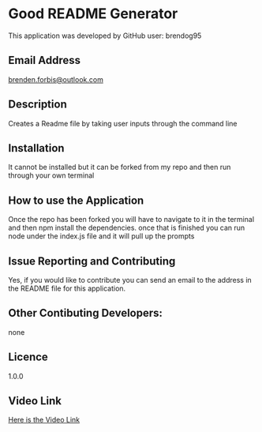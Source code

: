 # Good README Generator
This application was developed by GitHub user: brendog95

## Email Address
brenden.forbis@outlook.com

## Description
Creates a Readme file by taking user inputs through the command line
## Installation
It cannot be installed but it can be forked from my repo and then run through your own terminal
## How to use the Application
Once the repo has been forked you will have to navigate to it in the terminal and then npm install the dependencies. once that is finished you can run node under the index.js file and it will pull up the prompts
## Issue Reporting and Contributing
Yes, if you would like to contribute you can send an email to the address in the README file for this application.
## Other Contibuting Developers:
none
## Licence
1.0.0

## Video Link
[Here is the Video Link](https://drive.google.com/file/d/163vCN6h1u0u9hsCnrswTfP8Q1Dh_pHko/view?usp=sharing)